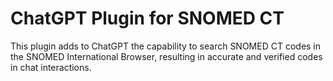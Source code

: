 # ChatGPT Plugin for SNOMED CT

This plugin adds to ChatGPT the capability to search SNOMED CT codes in the SNOMED International Browser, resulting in accurate and verified codes in chat interactions.
